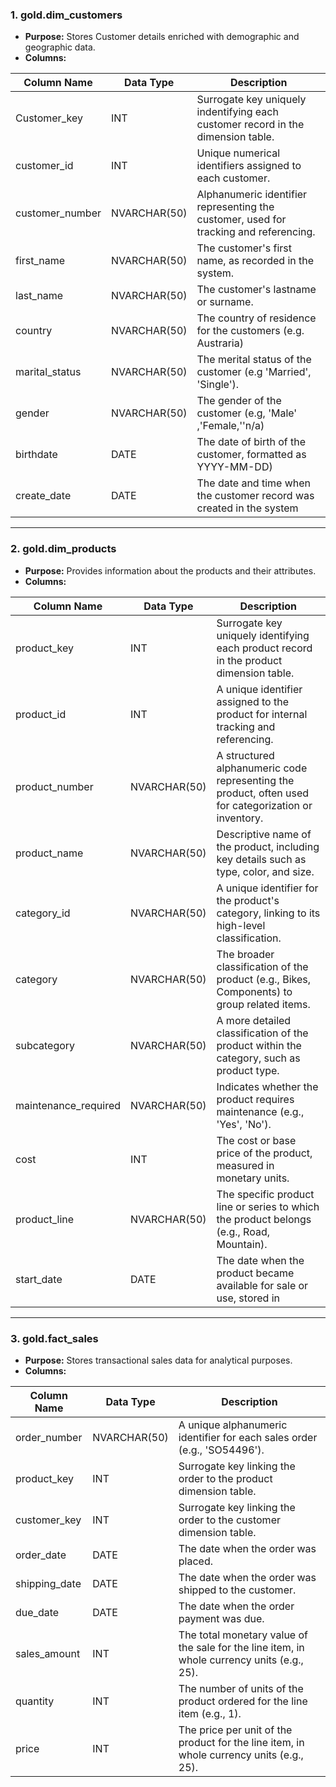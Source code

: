 ### 1. **gold.dim_customers**
- **Purpose:** Stores Customer details enriched with demographic and geographic data.
- **Columns:**

  
| Column Name      | Data Type   | Description                                                                           |
|------------------|-------------|---------------------------------------------------------------------------------------|
|Customer_key      | INT         | Surrogate key uniquely indentifying each customer record in the dimension table.       |
| customer_id      | INT         | Unique numerical identifiers assigned to each customer.                                |
| customer_number  | NVARCHAR(50)| Alphanumeric identifier representing the customer, used for tracking and referencing.  |
|first_name        | NVARCHAR(50) | The customer's first name, as recorded in the system.                                 |
|last_name         | NVARCHAR(50) | The customer's lastname or surname.                                                   |
| country          | NVARCHAR(50) | The country of residence for the customers (e.g. Austraria)                           |
|marital_status    | NVARCHAR(50) | The merital status of the customer (e.g 'Married', 'Single').                         |
|gender            | NVARCHAR(50) | The gender of the customer (e.g, 'Male' ,'Female,''n/a)                               |
| birthdate        | DATE         | The date of birth of the customer, formatted as YYYY-MM-DD)                           |
| create_date      | DATE         | The date and time when the customer record was created in the system                  |

---

### 2. **gold.dim_products**
- **Purpose:** Provides information about the products and their attributes.
- **Columns:**

| Column Name         | Data Type     | Description                                                                                   |
|---------------------|---------------|-----------------------------------------------------------------------------------------------|
| product_key         | INT           | Surrogate key uniquely identifying each product record in the product dimension table.         |
| product_id          | INT           | A unique identifier assigned to the product for internal tracking and referencing.            |
| product_number      | NVARCHAR(50)  | A structured alphanumeric code representing the product, often used for categorization or inventory. |
| product_name        | NVARCHAR(50)  | Descriptive name of the product, including key details such as type, color, and size.         |
| category_id         | NVARCHAR(50)  | A unique identifier for the product's category, linking to its high-level classification.     |
| category            | NVARCHAR(50)  | The broader classification of the product (e.g., Bikes, Components) to group related items.  |
| subcategory         | NVARCHAR(50)  | A more detailed classification of the product within the category, such as product type.      |
| maintenance_required| NVARCHAR(50)  | Indicates whether the product requires maintenance (e.g., 'Yes', 'No').                       |
| cost                | INT           | The cost or base price of the product, measured in monetary units.                            |
| product_line        | NVARCHAR(50)  | The specific product line or series to which the product belongs (e.g., Road, Mountain).      |
| start_date          | DATE          | The date when the product became available for sale or use, stored in|

---

### 3. **gold.fact_sales**
- **Purpose:** Stores transactional sales data for analytical purposes.
- **Columns:**

| Column Name     | Data Type     | Description                                                                                   |
|-----------------|---------------|-----------------------------------------------------------------------------------------------|
| order_number    | NVARCHAR(50)  | A unique alphanumeric identifier for each sales order (e.g., 'SO54496').                      |
| product_key     | INT           | Surrogate key linking the order to the product dimension table.                               |
| customer_key    | INT           | Surrogate key linking the order to the customer dimension table.                              |
| order_date      | DATE          | The date when the order was placed.                                                           |
| shipping_date   | DATE          | The date when the order was shipped to the customer.                                          |
| due_date        | DATE          | The date when the order payment was due.                                                      |
| sales_amount    | INT           | The total monetary value of the sale for the line item, in whole currency units (e.g., 25).   |
| quantity        | INT           | The number of units of the product ordered for the line item (e.g., 1).                       |
| price           | INT           | The price per unit of the product for the line item, in whole currency units (e.g., 25).      |
